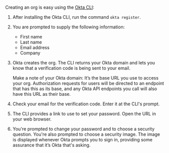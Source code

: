 Creating an org is easy using the [Okta CLI](https://github.com/oktadeveloper/okta-cli):

1. After installing the Okta CLI, run the command `okta register`.

2. You are prompted to supply the following information:

	 - First name
	 - Last name
	 - Email address
	 - Company

3. Okta creates the org. The CLI returns your Okta domain and lets you know that a verification code is being sent to your email.

	Make a note of your Okta domain: It’s the base URL you use to access your org.  Authorization requests for users will be directed to an endpoint that has this as its base, and any Okta API endpoints you call will also have this URL as their base.

4. Check your email for the verification code. Enter it at the CLI's prompt.

5. The CLI provides a link to use to set your password. Open the URL in your web browser.

6. You're prompted to change your password and to choose a security question. You're also prompted to choose a security image. The image is displayed whenever Okta prompts you to sign in, providing some assurance that it’s Okta that's asking.

